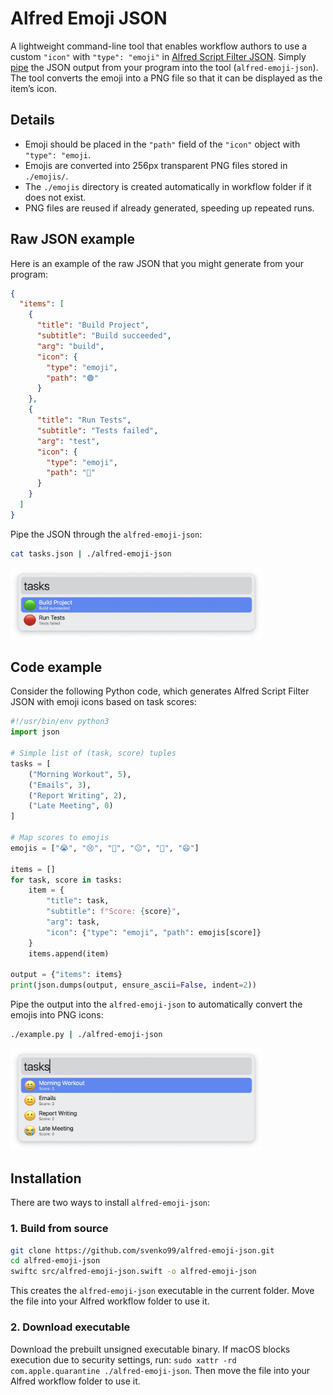 

# Alfred Emoji JSON

A lightweight command-line tool that enables workflow authors to use a custom `"icon"` with `"type": "emoji"` in [Alfred Script Filter JSON](https://www.alfredapp.com/help/workflows/inputs/script-filter/json/). Simply [pipe](https://www.gnu.org/software/bash/manual/html_node/Pipelines.html) the JSON output from your program into the tool (`alfred-emoji-json`). The tool converts the emoji into a PNG file so that it can be displayed as the item’s icon.


## Details

- Emoji should be placed in the `"path"` field of the `"icon"` object with `"type": "emoji`. 
- Emojis are converted into 256px transparent PNG files stored in `./emojis/`.
- The `./emojis` directory is created automatically in workflow folder if it does not exist.
- PNG files are reused if already generated, speeding up repeated runs.

## Raw JSON example 

Here is an example of the raw JSON that you might generate from your program:

```json
{
  "items": [
    {
      "title": "Build Project",
      "subtitle": "Build succeeded",
      "arg": "build",
      "icon": {
        "type": "emoji",
        "path": "🟢"
      }
    },
    {
      "title": "Run Tests",
      "subtitle": "Tests failed",
      "arg": "test",
      "icon": {
        "type": "emoji",
        "path": "🔴"
      }
    }
  ]
}
```

Pipe the JSON through the `alfred-emoji-json`:

```bash
cat tasks.json | ./alfred-emoji-json
```

<img src="assets/demo1.png" alt="demo picture 1" width="80%" height="auto">

## Code example

Consider the following Python code, which generates Alfred Script Filter JSON with emoji icons based on task scores:

```python
#!/usr/bin/env python3
import json

# Simple list of (task, score) tuples
tasks = [
    ("Morning Workout", 5),
    ("Emails", 3),
    ("Report Writing", 2),
    ("Late Meeting", 0)
]

# Map scores to emojis
emojis = ["😭", "😢", "🙁", "😐", "🙂", "😄"]

items = []
for task, score in tasks:
    item = {
        "title": task,
        "subtitle": f"Score: {score}",
        "arg": task,
        "icon": {"type": "emoji", "path": emojis[score]}
    }
    items.append(item)

output = {"items": items}
print(json.dumps(output, ensure_ascii=False, indent=2))
```

Pipe the output into the `alfred-emoji-json` to automatically convert the emojis into PNG icons:

```bash
./example.py | ./alfred-emoji-json
```

<img src="assets/demo2.png" alt="demo picture 1" width="80%" height="auto">

## Installation

There are two ways to install `alfred-emoji-json`:

### 1. Build from source

```bash
git clone https://github.com/svenko99/alfred-emoji-json.git
cd alfred-emoji-json
swiftc src/alfred-emoji-json.swift -o alfred-emoji-json
```
This creates the `alfred-emoji-json` executable in the current folder. Move the file into your Alfred workflow folder to use it.

### 2. Download executable

Download the prebuilt unsigned executable binary. If macOS blocks execution due to security settings, run: `sudo xattr -rd com.apple.quarantine ./alfred-emoji-json`. Then move the file into your Alfred workflow folder to use it.

